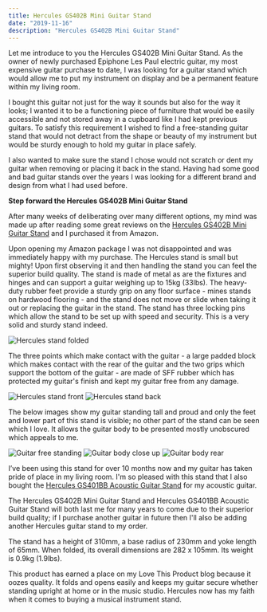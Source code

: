 ```yaml
---
title: Hercules GS402B Mini Guitar Stand
date: "2019-11-16"
description: "Hercules GS402B Mini Guitar Stand"
---
```


Let me introduce to you the Hercules GS402B Mini Guitar Stand. As the owner of newly purchased Epiphone Les Paul electric guitar, my most expensive guitar purchase to date, I was looking for a guitar stand which would allow me to put my instrument on display and be a permanent feature within my living room.

I bought this guitar not just for the way it sounds but also for the way it looks; I wanted it to be a functioning piece of furniture that would be easily accessible and not stored away in a cupboard like I had kept previous guitars. To satisfy this requirement I wished to find a free-standing guitar stand that would not detract from the shape or beauty of my instrument but would be sturdy enough to hold my guitar in place safely.

I also wanted to make sure the stand I chose would not scratch or dent my guitar when removing or placing it back in the stand. Having had some good and bad guitar stands over the years I was looking for a different brand and design from what I had used before.

**Step forward the Hercules GS402B Mini Guitar Stand**

After many weeks of deliberating over many different options, my mind was made up after reading some great reviews on the [Hercules GS402B Mini Guitar Stand](https://amzn.to/2O8iPBf) and I purchased it from Amazon.

Upon opening my Amazon package I was not disappointed and was immediately happy with my purchase. The Hercules stand is small but mighty! Upon first observing it and then handling the stand you can feel the superior build quality. The stand is made of metal as are the fixtures and hinges and can support a guitar weighing up to 15kg (33lbs). The heavy-duty rubber feet provide a sturdy grip on any floor surface - mines stands on hardwood flooring - and the stand does not move or slide when taking it out or replacing the guitar in the stand. The stand has three locking pins which allow the stand to be set up with speed and security. This is a very solid and sturdy stand indeed.

![Hercules stand folded](./folded_stand.jpg)

The three points which make contact with the guitar - a large padded block which makes contact with the rear of the guitar and the two grips which support the bottom of the guitar - are made of SFF rubber which has protected my guitar's finish and kept my guitar free from any damage.

![Hercules stand front](./open_stand_front.jpg)
![Hercules stand back](./open_stand_back.jpg)

The below images show my guitar standing tall and proud and only the feet and lower part of this stand is visible; no other part of the stand can be seen which I love. It allows the guitar body to be presented mostly unobscured which appeals to me.

![Guitar free standing](./front_guitar.jpg)
![Guitar body close up](./closeup_guitar.jpg)
![Guitar body rear](./body_back.jpg)

I’ve been using this stand for over 10 months now and my guitar has taken pride of place in my living room. I'm so pleased with this stand that I also bought the [Hercules GS401BB Acoustic Guitar Stand](https://amzn.to/2D9uuJY) for my acoustic guitar.

The Hercules GS402B Mini Guitar Stand and Hercules GS401BB Acoustic Guitar Stand will both last me for many years to come due to their superior build quality; if I purchase another guitar in future then I'll also be adding another Hercules guitar stand to my order.

The stand has a height of 310mm, a base radius of 230mm and yoke length of 65mm. When folded, its overall dimensions are 282 x 105mm. Its weight is 0.9kg (1.9lbs).

This product has earned a place on my Love This Product blog because it oozes quality. It folds and opens easily and keeps my guitar secure whether standing upright at home or in the music studio. Hercules now has my faith when it comes to buying a musical instrument stand.